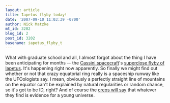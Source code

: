 ```yaml
---
layout: article
title: Iapetus flyby today!
date: '2007-09-10 11:03:39 -0700'
author: Nick Matzke
mt_id: 3202
blog_id: 2
post_id: 3202
basename: iapetus_flyby_t
---
```

<img src="http://saturn.jpl.nasa.gov/multimedia/images/moons/images/Iapetus_PIA06166-240x240.jpg" alt="" style="float:left;" />What with graduate school and all, I almost forgot about the thing I have been anticipating for months -- the [Cassini spacecraft](http://saturn.jpl.nasa.gov/home/index.cfm)'s [superclose flyby of Iapetus](http://saturn.jpl.nasa.gov/news/events/iapetus/index.cfm).  It's happening right now apparently.   So finally we might find out whether or not that crazy equatorial ring really is a spaceship runway like the UFOologists say. I mean, obviously a perfectly straight line of mountains on the equator can't be explained by natural regularities or random chance, so it's got to be ID, right?  And of course the [creos will say](http://creationsafaris.com/crev200709.htm#20070907a) that whatever they find is evidence for a young universe.
